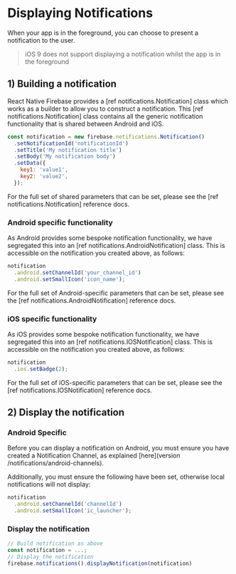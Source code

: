 # Displaying Notifications

When your app is in the foreground, you can choose to present a notification to the user.

> iOS 9 does not support displaying a notification whilst the app is in the foreground

## 1) Building a notification

React Native Firebase provides a [ref notifications.Notification] class which works as a builder to allow you to construct a notification.  This [ref notifications.Notification] class contains all the generic notification functionality that is shared between Android and iOS.

```js
const notification = new firebase.notifications.Notification()
  .setNotificationId('notificationId')
  .setTitle('My notification title')
  .setBody('My notification body')
  .setData({
    key1: 'value1',
    key2: 'value2',
  });
```

For the full set of shared parameters that can be set, please see the [ref notifications.Notification] reference docs.

### Android specific functionality

As Android provides some bespoke notification functionality, we have segregated this into an [ref notifications.AndroidNotification] class.  This is accessible on the notification you created above, as follows:

```js
notification
  .android.setChannelId('your_channel_id')
  .android.setSmallIcon('icon_name');
```

For the full set of Android-specific parameters that can be set, please see the [ref notifications.AndroidNotification] reference docs.

### iOS specific functionality

As iOS provides some bespoke notification functionality, we have segregated this into an [ref notifications.IOSNotification] class.  This is accessible on the notification you created above, as follows:

```js
notification
  .ios.setBadge(2);
```

For the full set of iOS-specific parameters that can be set, please see the [ref notifications.IOSNotification] reference docs.

## 2) Display the notification

### Android Specific

Before you can display a notification on Android, you must ensure you have created a Notification Channel, as explained [here](version /notifications/android-channels).

Additionally, you must ensure the following have been set, otherwise local notifications will not display:

```js
notification
  .android.setChannelId('channelId')
  .android.setSmallIcon('ic_launcher');
```

### Display the notification

```js
// Build notification as above
const notification = ...;
// Display the notification
firebase.notifications().displayNotification(notification)
```
